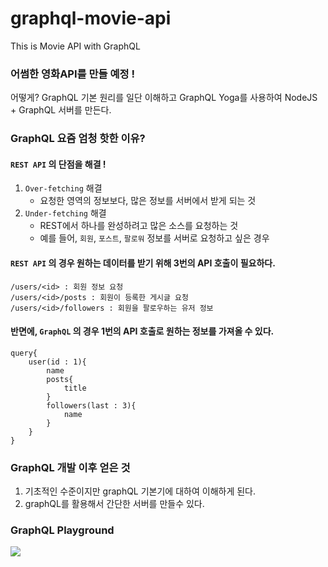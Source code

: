 # graphql-movie-api
This is Movie API with GraphQL

### 어썸한 영화API를 만들 예정 !
어떻게? GraphQL 기본 원리를 일단 이해하고 GraphQL Yoga를 사용하여 NodeJS + GraphQL 서버를 만든다.

### GraphQL 요즘 엄청 핫한 이유?
#### `REST API` 의 단점을 해결 !

1. `Over-fetching` 해결
    - 요청한 영역의 정보보다, 많은 정보를 서버에서 받게 되는 것
2. `Under-fetching` 해결
    - REST에서 하나를 완성하려고 많은 소스를 요청하는 것
    - 예를 들어, `회원`, `포스트`, `팔로워` 정보를 서버로 요청하고 싶은 경우

#### `REST API` 의 경우 원하는 데이터를 받기 위해 3번의 API 호출이 필요하다.

    /users/<id> : 회원 정보 요청  
    /users/<id>/posts : 회원이 등록한 게시글 요청  
    /users/<id>/followers : 회원을 팔로우하는 유저 정보

#### 반면에, `GraphQL` 의 경우 1번의 API 호출로 원하는 정보를 가져올 수 있다.

    query{
    	user(id : 1){
    		name
    		posts{
    			title
    		}
    		followers(last : 3){
    			name
    		}
    	}
    }

### GraphQL 개발 이후 얻은 것
1. 기초적인 수준이지만 graphQL 기본기에 대하여 이해하게 된다.
2. graphQL를 활용해서 간단한 서버를 만들수 있다.

### GraphQL Playground
<image src="./images/graphql_playground.png">